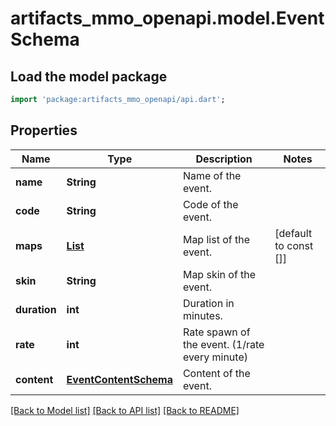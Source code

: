 # artifacts_mmo_openapi.model.EventSchema

## Load the model package
```dart
import 'package:artifacts_mmo_openapi/api.dart';
```

## Properties
Name | Type | Description | Notes
------------ | ------------- | ------------- | -------------
**name** | **String** | Name of the event. | 
**code** | **String** | Code of the event. | 
**maps** | [**List<EventMapSchema>**](EventMapSchema.md) | Map list of the event. | [default to const []]
**skin** | **String** | Map skin of the event. | 
**duration** | **int** | Duration in minutes. | 
**rate** | **int** | Rate spawn of the event. (1/rate every minute) | 
**content** | [**EventContentSchema**](EventContentSchema.md) | Content of the event. | 

[[Back to Model list]](../README.md#documentation-for-models) [[Back to API list]](../README.md#documentation-for-api-endpoints) [[Back to README]](../README.md)


